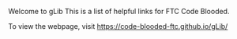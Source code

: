 Welcome to gLib
This is a list of helpful links for FTC Code Blooded.

To view the webpage, visit https://code-blooded-ftc.github.io/gLib/
